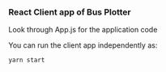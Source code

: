 ### React Client app of Bus Plotter
Look through App.js for the application code

You can run the client app independently as:
```
yarn start
```
